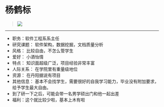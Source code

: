 # 杨鹤标
> ![](https://github.com/TutorWikiUJS/TutorWiki/blob/master/imgs/yhb.jpg)
---
- 职务：软件工程系系主任
- 研究课题： 软件架构，数据挖掘，文档质量分析
- 风格： 比较自由，不怎么管学生
- 爱好： 小酒怡情
- 特点： 知识面超级广泛，项目经验非常丰富
- 人际关系： 在学院里有重量级地位
- 资源： 在丹阳据说有项目
- 其他信息： 基本不会找学生，需要很好的自我学习能力，毕业没有附加要求，给予学生最大自由。
- 到了研一下之后，可能会带一名男学硕出门和他一起出差
- 福利：这个就比较少啦，基本上木有啦
